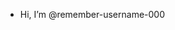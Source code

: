 - Hi, I’m @remember-username-000

<!---
remember-username-000/remember-username-000 is a ✨ special ✨ repository because its `README.md` (this file) appears on your GitHub profile.
You can click the Preview link to take a look at your changes.
--->
